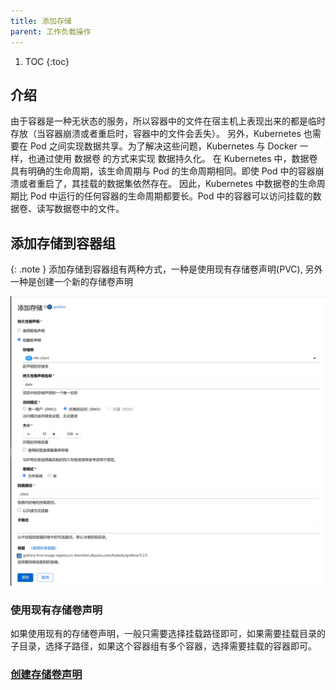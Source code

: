 ```yaml
---
title: 添加存储
parent: 工作负载操作
---
```


1. TOC
{:toc}


## 介绍
由于容器是一种无状态的服务，所以容器中的文件在宿主机上表现出来的都是临时存放（当容器崩溃或者重启时，容器中的文件会丢失）。
另外，Kubernetes 也需要在 Pod 之间实现数据共享。为了解决这些问题，Kubernetes 与 Docker 一样，也通过使用 数据卷 的方式来实现 数据持久化。
在 Kubernetes 中，数据卷具有明确的生命周期，该生命周期与 Pod 的生命周期相同。即使 Pod 中的容器崩溃或者重启了，其挂载的数据集依然存在。
因此，Kubernetes 中数据卷的生命周期比 Pod 中运行的任何容器的生命周期都要长。Pod 中的容器可以访问挂载的数据卷、读写数据卷中的文件。


## 添加存储到容器组

{: .note }
添加存储到容器组有两种方式，一种是使用现有存储卷声明(PVC), 另外一种是创建一个新的存储卷声明

![](imgs/add-storage.png)

### 使用现有存储卷声明

如果使用现有的存储卷声明，一般只需要选择挂载路径即可，如果需要挂载目录的子目录，选择子路径，如果这个容器组有多个容器，选择需要挂载的容器即可。


### [创建存储卷声明](../../storage#添加存储卷声明)



